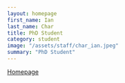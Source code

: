 ```yaml
---
layout: homepage
first_name: Ian
last_name: Char
title: PhD Student
category: student
image: "/assets/staff/char_ian.jpeg"
summary: "PhD Student"
---
```


[Homepage][1]

[1]:<http://ianchar.com/>
